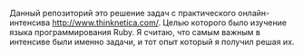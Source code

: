 Данный репозиторий это решение задач с практического онлайн-интенсива http://www.thinknetica.com/.
Целью которого было изучение языка программирования Ruby.
Я считаю, что самым важным в интенсиве были именно задачи, и тот опыт который я получил решая их.
